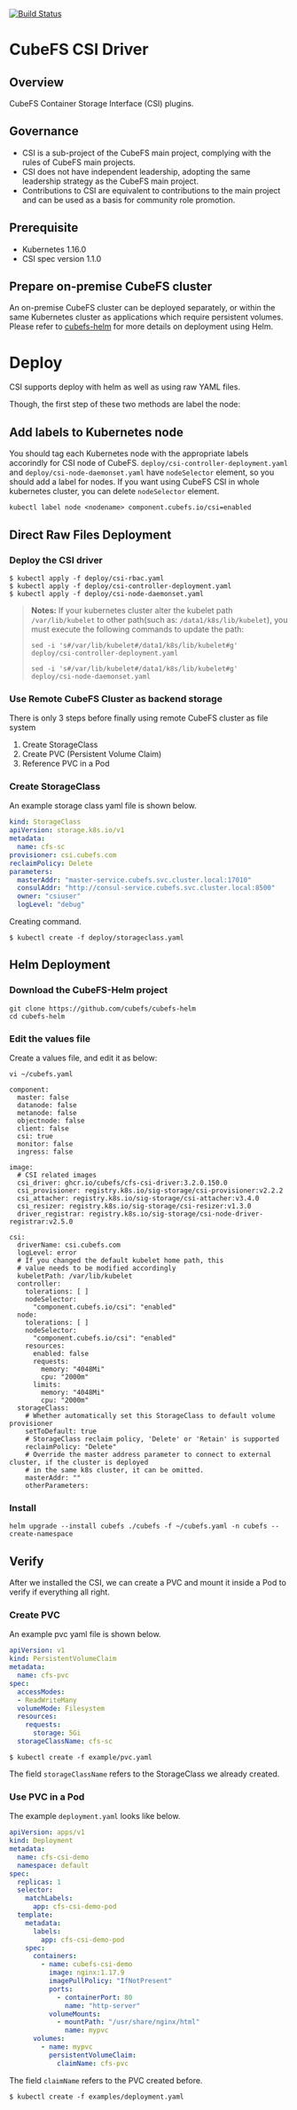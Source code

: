 [![Build Status](https://travis-ci.org/cubefs/cubefs-csi.svg?branch=master)](https://travis-ci.org/cubefs/cubefs-csi)

# CubeFS CSI Driver

## Overview

CubeFS Container Storage Interface (CSI) plugins.

## Governance
* CSI is a sub-project of the CubeFS main project, complying with the rules of CubeFS main projects.
* CSI does not have independent leadership, adopting the same leadership strategy as the CubeFS main project.
* Contributions to CSI are equivalent to contributions to the main project and can be used as a basis for community role promotion.

## Prerequisite

* Kubernetes 1.16.0
* CSI spec version 1.1.0

## Prepare on-premise CubeFS cluster

An on-premise CubeFS cluster can be deployed separately, or within the same Kubernetes cluster as applications which require persistent volumes. Please refer to [cubefs-helm](https://github.com/cubefs/cubefs-helm) for more details on deployment using Helm.



# Deploy

CSI supports deploy with helm as well as using raw YAML files.

Though, the first step of these two methods are label the node:

## Add labels to Kubernetes node

You should tag each Kubernetes node with the appropriate labels accorindly for CSI node of CubeFS.
`deploy/csi-controller-deployment.yaml` and `deploy/csi-node-daemonset.yaml` have `nodeSelector` element,
so you should add a label for nodes. If you want using CubeFS CSI in whole kubernetes cluster, you can delete `nodeSelector` element.

```
kubectl label node <nodename> component.cubefs.io/csi=enabled
```

##

## Direct Raw Files Deployment

### Deploy the CSI driver

```
$ kubectl apply -f deploy/csi-rbac.yaml
$ kubectl apply -f deploy/csi-controller-deployment.yaml
$ kubectl apply -f deploy/csi-node-daemonset.yaml
```
> **Notes:** If your kubernetes cluster alter the kubelet path `/var/lib/kubelet` to other path(such as: `/data1/k8s/lib/kubelet`), you must execute the following commands to update the path:
>
> `sed -i 's#/var/lib/kubelet#/data1/k8s/lib/kubelet#g'  deploy/csi-controller-deployment.yaml`
>
> `sed -i 's#/var/lib/kubelet#/data1/k8s/lib/kubelet#g'  deploy/csi-node-daemonset.yaml`

### Use Remote CubeFS Cluster as backend storage

There is only 3 steps before finally using remote CubeFS cluster as file system

1. Create StorageClass
2. Create PVC (Persistent Volume Claim)
3. Reference PVC in a Pod

### Create StorageClass

An example storage class yaml file is shown below.

```yaml
kind: StorageClass
apiVersion: storage.k8s.io/v1
metadata:
  name: cfs-sc
provisioner: csi.cubefs.com
reclaimPolicy: Delete
parameters:
  masterAddr: "master-service.cubefs.svc.cluster.local:17010"
  consulAddr: "http://consul-service.cubefs.svc.cluster.local:8500"
  owner: "csiuser"
  logLevel: "debug"
```

Creating command.

```
$ kubectl create -f deploy/storageclass.yaml
```



## Helm Deployment

### Download the CubeFS-Helm project

```
git clone https://github.com/cubefs/cubefs-helm
cd cubefs-helm
```

### Edit the values file

Create a values file, and edit it as below:

`vi ~/cubefs.yaml`

```
component:
  master: false
  datanode: false
  metanode: false
  objectnode: false
  client: false
  csi: true
  monitor: false
  ingress: false

image:
  # CSI related images
  csi_driver: ghcr.io/cubefs/cfs-csi-driver:3.2.0.150.0
  csi_provisioner: registry.k8s.io/sig-storage/csi-provisioner:v2.2.2
  csi_attacher: registry.k8s.io/sig-storage/csi-attacher:v3.4.0
  csi_resizer: registry.k8s.io/sig-storage/csi-resizer:v1.3.0
  driver_registrar: registry.k8s.io/sig-storage/csi-node-driver-registrar:v2.5.0

csi:
  driverName: csi.cubefs.com
  logLevel: error
  # If you changed the default kubelet home path, this
  # value needs to be modified accordingly
  kubeletPath: /var/lib/kubelet
  controller:
    tolerations: [ ]
    nodeSelector:
      "component.cubefs.io/csi": "enabled"
  node:
    tolerations: [ ]
    nodeSelector:
      "component.cubefs.io/csi": "enabled"
    resources:
      enabled: false
      requests:
        memory: "4048Mi"
        cpu: "2000m"
      limits:
        memory: "4048Mi"
        cpu: "2000m"
  storageClass:
    # Whether automatically set this StorageClass to default volume provisioner
    setToDefault: true
    # StorageClass reclaim policy, 'Delete' or 'Retain' is supported
    reclaimPolicy: "Delete"
    # Override the master address parameter to connect to external cluster, if the cluster is deployed
    # in the same k8s cluster, it can be omitted.
    masterAddr: ""
    otherParameters:
```

### Install

`helm upgrade --install cubefs ./cubefs -f ~/cubefs.yaml -n cubefs --create-namespace`

## Verify

After we installed the CSI, we can create a PVC and mount it inside a Pod to verify if everything all right.

### Create PVC

An example pvc yaml file is shown below.

```yaml
apiVersion: v1
kind: PersistentVolumeClaim
metadata:
  name: cfs-pvc
spec:
  accessModes:
  - ReadWriteMany
  volumeMode: Filesystem
  resources:
    requests:
      storage: 5Gi
  storageClassName: cfs-sc
```

```
$ kubectl create -f example/pvc.yaml
```

The field `storageClassName` refers to the StorageClass we already created.

### Use PVC in a Pod

The example `deployment.yaml` looks like below.

```yaml
apiVersion: apps/v1
kind: Deployment
metadata:
  name: cfs-csi-demo
  namespace: default
spec:
  replicas: 1
  selector:
    matchLabels:
      app: cfs-csi-demo-pod
  template:
    metadata:
      labels:
        app: cfs-csi-demo-pod
    spec:
      containers:
        - name: cubefs-csi-demo
          image: nginx:1.17.9
          imagePullPolicy: "IfNotPresent"
          ports:
            - containerPort: 80
              name: "http-server"
          volumeMounts:
            - mountPath: "/usr/share/nginx/html"
              name: mypvc
      volumes:
        - name: mypvc
          persistentVolumeClaim:
            claimName: cfs-pvc
```

The field `claimName` refers to the PVC created before.
```
$ kubectl create -f examples/deployment.yaml
```
